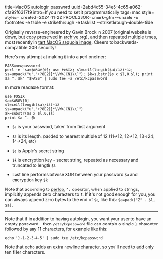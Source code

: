 title=MacOS autologin password
uuid=2abd4d55-34e6-4c65-a062-cfa99f6317f9
intro=If you need to set it programmatically
tags=mac
style=
styles=
created=2024-11-22
PROCESSOR=cmark-gfm --unsafe -e footnotes -e table -e strikethrough -e tasklist --strikethrough-double-tilde

Originally reverse-engineered by Gavin Brock in 2007
(original website is down, but copy preserved in [archive.org][a]),
and then repeated multiple times, most recently in [tart MacOS sequoia image][b].
Cheers to backwards-compatible XOR security!

[a]: https://web.archive.org/web/20070918005015/http://www.brock-family.org/gavin/perl/kcpassword.html
[b]: https://github.com/cirruslabs/macos-image-templates/blob/master/templates/vanilla-sequoia.pkr.hcl#L98

Here's my attempt at making it into a perl oneliner:

	PASS=newpassword
	perl -e '$a=$ARGV[0]; use POSIX; $l=ceil(length($a)/12)*12; $s=unpack("u","+?8E2(]*\\W>JCN1\\`"); $k=substr($s x $l,0,$l); print $a ^. $k' "$PASS" | sudo tee -a /etc/kcpassword

In more readable format:

	use POSIX
	$a=$ARGV[0]
	$l=ceil(length($a)/12)*12
	$s=unpack("u","+?8E2(]*\\W>JCN1\\`")
	$k=substr($s x $l,0,$l)
	print $a ^. $k

* `$a` is your password, taken from first argument

* `$l` is its length, padded to nearest multiple of 12
  (11->12, 12->12, 13->24, 14->24, etc)

* `$s` is Apple's secret string

* `$k` is encryption key - secret string,
  repeated as necessary and truncated to length `$l`

* Last line performs bitwise XOR between your password `$a` and encryption key `$k`

Note that according to [perlop][p], `^.` operator, when applied to strings,
implicitly appends zero characters to it.
If it's not good enough for you, you can always append zero bytes to the end of `$a`,
like this: `$a=pack("Z" . $l, $a)`.

[p]: https://perldoc.perl.org/perlop#Bitwise-String-Operators`

---

Note that if in addition to having autologin,
you want your user to have an empty password -
then `/etc/kcpassword` file can contain a single `}` character followed by any 11 characters, for example like this:

	echo '}-1-2-3-4-5' | sudo tee /etc/kcpassword

Note that echo adds an extra newline character, so you'll need to add only ten filler characters.
